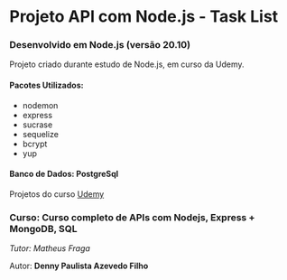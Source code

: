 # Projeto API com Node.js - Task List

### Desenvolvido em Node.js (versão 20.10)

Projeto criado durante estudo de Node.js, em curso da Udemy.

#### Pacotes Utilizados:

* nodemon
* express
* sucrase
* sequelize
* bcrypt
* yup

#### Banco de Dados: PostgreSql

Projetos do curso [Udemy](https://www.udemy.com/course/curso-nodejs/)

### Curso: Curso completo de APIs com Nodejs, Express + MongoDB, SQL

_Tutor: Matheus Fraga_

Autor: **Denny Paulista Azevedo Filho**
